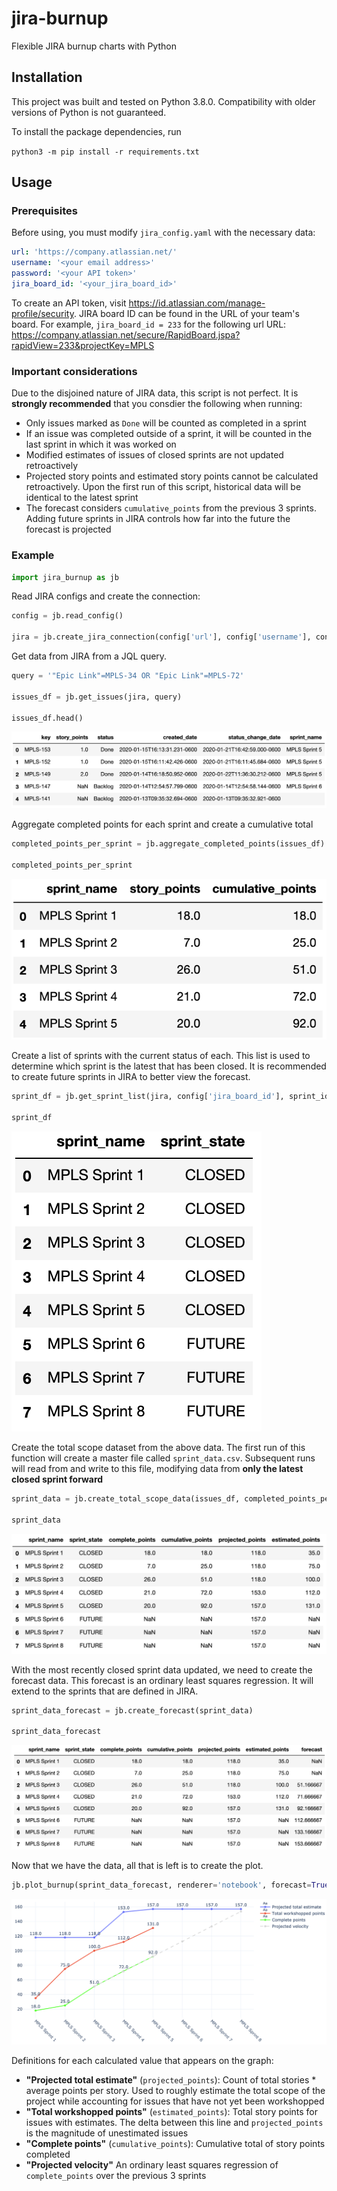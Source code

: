 # jira-burnup

Flexible JIRA burnup charts with Python

## Installation

This project was built and tested on Python 3.8.0. Compatibility with older versions of Python is not guaranteed.

To install the package dependencies, run

```python3 -m pip install -r requirements.txt```

## Usage

### Prerequisites

Before using, you must modify `jira_config.yaml` with the necessary data:

```yaml
url: 'https://company.atlassian.net/'
username: '<your email address>'
password: '<your API token>'
jira_board_id: '<your_jira_board_id>'
```

To create an API token, visit https://id.atlassian.com/manage-profile/security. JIRA board ID can be found in the URL of your team's board. For example, `jira_board_id = 233` for the following url URL: https://company.atlassian.net/secure/RapidBoard.jspa?rapidView=233&projectKey=MPLS

### Important considerations

Due to the disjoined nature of JIRA data, this script is not perfect. It is **strongly recommended** that you consdier the following when running:

* Only issues marked as `Done` will be counted as completed in a sprint
* If an issue was completed outside of a sprint, it will be counted in the last sprint in which it was worked on
* Modified estimates of issues of closed sprints are not updated retroactively
* Projected story points and estimated story points cannot be calculated retroactively. Upon the first run of this script, historical data will be identical to the latest sprint
* The forecast considers `cumulative_points` from the previous 3 sprints. Adding future sprints in JIRA controls how far into the future the forecast is projected

### Example


```python
import jira_burnup as jb
```

Read JIRA configs and create the connection:


```python
config = jb.read_config()

jira = jb.create_jira_connection(config['url'], config['username'], config['password'])
```

Get data from JIRA from a JQL query.

```python
query = '"Epic Link"=MPLS-34 OR "Epic Link"=MPLS-72'

issues_df = jb.get_issues(jira, query)

issues_df.head()
```

![issues_df](https://github.com/dantrimarco/jira-burnup/blob/master/images/issues_df.png)

Aggregate completed points for each sprint and create a cumulative total


```python
completed_points_per_sprint = jb.aggregate_completed_points(issues_df)

completed_points_per_sprint
```

![completed_points_per_sprint](https://github.com/dantrimarco/jira-burnup/blob/master/images/completed_points_per_sprint.png)



Create a list of sprints with the current status of each. This list is used to determine which sprint is the latest that has been closed. It is recommended to create future sprints in JIRA to better view the forecast.


```python
sprint_df = jb.get_sprint_list(jira, config['jira_board_id'], sprint_id_start=1500, sprsint_id_end=1600)

sprint_df
```

![sprint_df](https://github.com/dantrimarco/jira-burnup/blob/master/images/sprint_df.png)



Create the total scope dataset from the above data. The first run of this function will create a master file called `sprint_data.csv`. Subsequent runs will read from and write to this file, modifying data from **only the latest closed sprint forward**


```python
sprint_data = jb.create_total_scope_data(issues_df, completed_points_per_sprint, sprint_df, export=True, sprint_data_filename='sprint_data.csv', )

sprint_data
```

![sprint_data](https://github.com/dantrimarco/jira-burnup/blob/master/images/sprint_data.png)


With the most recently closed sprint data updated, we need to create the forecast data. This forecast is an ordinary least squares regression. It will extend to the sprints that are defined in JIRA.


```python
sprint_data_forecast = jb.create_forecast(sprint_data)

sprint_data_forecast
```

![sprint_data_with_forecast](https://github.com/dantrimarco/jira-burnup/blob/master/images/sprint_data_with_forecast.png)



Now that we have the data, all that is left is to create the plot.


```python
jb.plot_burnup(sprint_data_forecast, renderer='notebook', forecast=True)
```

![forecast_plot](https://github.com/dantrimarco/jira-burnup/blob/master/images/forecast_plot.png)

Definitions for each calculated value that appears on the graph:
* **"Projected total estimate"** (`projected_points`): Count of total stories * average points per story. Used to roughly estimate the total scope of the project while accounting for issues that have not yet been workshopped
* **"Total workshopped points"** (`estimated_points`): Total story points for issues with estimates. The delta between this line and `projected_points` is the magnitude of unestimated issues
* **"Complete points"** (`cumulative_points`): Cumulative total of story points completed
* **"Projected velocity"** An ordinary least squares regression of `complete_points` over the previous 3 sprints


```python

```

